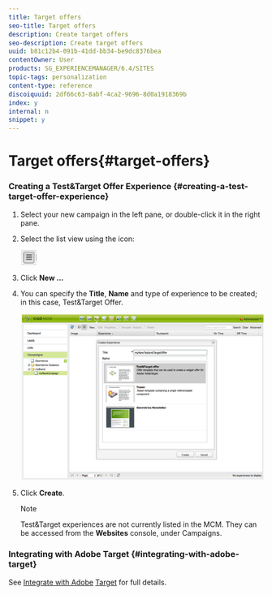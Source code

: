 ```yaml
---
title: Target offers
seo-title: Target offers
description: Create target offers
seo-description: Create target offers
uuid: b81c12b4-091b-41dd-bb34-be9dc8376bea
contentOwner: User
products: SG_EXPERIENCEMANAGER/6.4/SITES
topic-tags: personalization
content-type: reference
discoiquuid: 2df66c63-8abf-4ca2-9696-8d0a1918369b
index: y
internal: n
snippet: y
---
```


# Target offers{#target-offers}

### Creating a Test&Target Offer Experience {#creating-a-test-target-offer-experience}

1. Select your new campaign in the left pane, or double-click it in the right pane.
1. Select the list view using the icon:

   ![](do-not-localize/chlimage_1-11.png)

1. Click **New ...**
1. You can specify the **Title**, **Name** and type of experience to be created; in this case, Test&Target Offer.

   ![](assets/chlimage_1-139.png)

1. Click **Create**.

   >[!NOTE]
   >
   >Test&Target experiences are not currently listed in the MCM. They can be accessed from the **Websites** console, under Campaigns.

### Integrating with Adobe Target {#integrating-with-adobe-target}

See [Integrate with Adobe](../../../sites/administering/using/target.md) [Target](../../../sites/administering/using/target.md) for full details.
